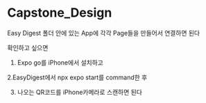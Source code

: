 # Capstone_Design

Easy Digest 폴더 안에 있는
App에 각각 Page들을 만들어서 연결하면 된다

확인하고 싶으면

1. Expo go를 iPhone에서 설치하고

2.EasyDigest에서 npx expo start를 command한 후

3. 나오는 QR코드를 iPhone카메라로 스캔하면 된다